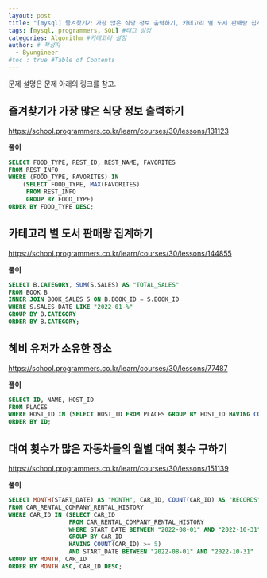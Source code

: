 ```yaml
---
layout: post
title: "[mysql] 즐겨찾기가 가장 많은 식당 정보 출력하기, 카테고리 별 도서 판매량 집계하기, 헤비 유저가 소유한 장소, 대여 횟수가 많은 자동차들의 월별 대여 횟수 구하기" #게시물 이름
tags: [mysql, programmers, SQL] #태그 설정
categories: Algorithm #카테고리 설정
author: # 작성자
  - Byungineer
#toc : true #Table of Contents
---
```


문제 설명은 문제 아래의 링크를 참고.

## 즐겨찾기가 가장 많은 식당 정보 출력하기
<https://school.programmers.co.kr/learn/courses/30/lessons/131123>

**풀이**
```SQL
SELECT FOOD_TYPE, REST_ID, REST_NAME, FAVORITES
FROM REST_INFO
WHERE (FOOD_TYPE, FAVORITES) IN 
    (SELECT FOOD_TYPE, MAX(FAVORITES) 
     FROM REST_INFO 
     GROUP BY FOOD_TYPE)
ORDER BY FOOD_TYPE DESC;
```

## 카테고리 별 도서 판매량 집계하기
<https://school.programmers.co.kr/learn/courses/30/lessons/144855>

**풀이**
```SQL
SELECT B.CATEGORY, SUM(S.SALES) AS "TOTAL_SALES" 
FROM BOOK B
INNER JOIN BOOK_SALES S ON B.BOOK_ID = S.BOOK_ID
WHERE S.SALES_DATE LIKE "2022-01-%"
GROUP BY B.CATEGORY 
ORDER BY B.CATEGORY;
```

## 헤비 유저가 소유한 장소
<https://school.programmers.co.kr/learn/courses/30/lessons/77487>

**풀이**
```SQL
SELECT ID, NAME, HOST_ID
FROM PLACES
WHERE HOST_ID IN (SELECT HOST_ID FROM PLACES GROUP BY HOST_ID HAVING COUNT(HOST_ID) >=2)
ORDER BY ID;
```

## 대여 횟수가 많은 자동차들의 월별 대여 횟수 구하기
<https://school.programmers.co.kr/learn/courses/30/lessons/151139>

**풀이**
```SQL
SELECT MONTH(START_DATE) AS "MONTH", CAR_ID, COUNT(CAR_ID) AS "RECORDS"
FROM CAR_RENTAL_COMPANY_RENTAL_HISTORY
WHERE CAR_ID IN (SELECT CAR_ID 
                 FROM CAR_RENTAL_COMPANY_RENTAL_HISTORY
                 WHERE START_DATE BETWEEN "2022-08-01" AND "2022-10-31"
                 GROUP BY CAR_ID
                 HAVING COUNT(CAR_ID) >= 5)
                 AND START_DATE BETWEEN "2022-08-01" AND "2022-10-31"
GROUP BY MONTH, CAR_ID
ORDER BY MONTH ASC, CAR_ID DESC;
```
